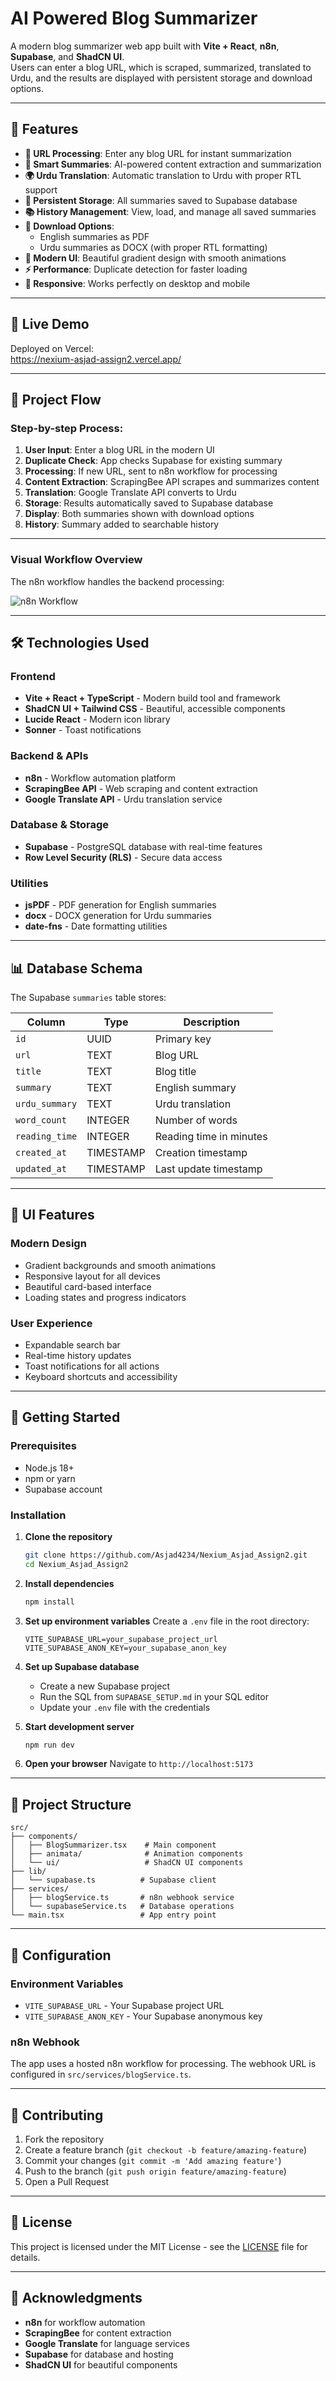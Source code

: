 # AI Powered Blog Summarizer

A modern blog summarizer web app built with **Vite + React**, **n8n**, **Supabase**, and **ShadCN UI**.  
Users can enter a blog URL, which is scraped, summarized, translated to Urdu, and the results are displayed with persistent storage and download options.

---

## 🌟 Features

- **🔗 URL Processing**: Enter any blog URL for instant summarization
- **📝 Smart Summaries**: AI-powered content extraction and summarization
- **🌍 Urdu Translation**: Automatic translation to Urdu with proper RTL support
- **💾 Persistent Storage**: All summaries saved to Supabase database
- **📚 History Management**: View, load, and manage all saved summaries
- **📄 Download Options**: 
  - English summaries as PDF
  - Urdu summaries as DOCX (with proper RTL formatting)
- **🎨 Modern UI**: Beautiful gradient design with smooth animations
- **⚡ Performance**: Duplicate detection for faster loading
- **📱 Responsive**: Works perfectly on desktop and mobile

---

## 🚀 Live Demo

Deployed on Vercel:  
https://nexium-asjad-assign2.vercel.app/

---

## 🔄 Project Flow

### Step-by-step Process:
1. **User Input**: Enter a blog URL in the modern UI
2. **Duplicate Check**: App checks Supabase for existing summary
3. **Processing**: If new URL, sent to n8n workflow for processing
4. **Content Extraction**: ScrapingBee API scrapes and summarizes content
5. **Translation**: Google Translate API converts to Urdu
6. **Storage**: Results automatically saved to Supabase database
7. **Display**: Both summaries shown with download options
8. **History**: Summary added to searchable history

---

### Visual Workflow Overview

The n8n workflow handles the backend processing:

![n8n Workflow](./workflow/Blog_Summariser.PNG)

---

## 🛠️ Technologies Used

### **Frontend**
- **Vite + React + TypeScript** - Modern build tool and framework
- **ShadCN UI + Tailwind CSS** - Beautiful, accessible components
- **Lucide React** - Modern icon library
- **Sonner** - Toast notifications

### **Backend & APIs**
- **n8n** - Workflow automation platform
- **ScrapingBee API** - Web scraping and content extraction
- **Google Translate API** - Urdu translation service

### **Database & Storage**
- **Supabase** - PostgreSQL database with real-time features
- **Row Level Security (RLS)** - Secure data access

### **Utilities**
- **jsPDF** - PDF generation for English summaries
- **docx** - DOCX generation for Urdu summaries
- **date-fns** - Date formatting utilities

---

## 📊 Database Schema

The Supabase `summaries` table stores:

| Column | Type | Description |
|--------|------|-------------|
| `id` | UUID | Primary key |
| `url` | TEXT | Blog URL |
| `title` | TEXT | Blog title |
| `summary` | TEXT | English summary |
| `urdu_summary` | TEXT | Urdu translation |
| `word_count` | INTEGER | Number of words |
| `reading_time` | INTEGER | Reading time in minutes |
| `created_at` | TIMESTAMP | Creation timestamp |
| `updated_at` | TIMESTAMP | Last update timestamp |

---

## 🎨 UI Features

### **Modern Design**
- Gradient backgrounds and smooth animations
- Responsive layout for all devices
- Beautiful card-based interface
- Loading states and progress indicators

### **User Experience**
- Expandable search bar
- Real-time history updates
- Toast notifications for all actions
- Keyboard shortcuts and accessibility

---


## 🚀 Getting Started

### **Prerequisites**
- Node.js 18+ 
- npm or yarn
- Supabase account

### **Installation**

1. **Clone the repository**
   ```bash
   git clone https://github.com/Asjad4234/Nexium_Asjad_Assign2.git
   cd Nexium_Asjad_Assign2
   ```

2. **Install dependencies**
   ```bash
   npm install
   ```

3. **Set up environment variables**
   Create a `.env` file in the root directory:
   ```env
   VITE_SUPABASE_URL=your_supabase_project_url
   VITE_SUPABASE_ANON_KEY=your_supabase_anon_key
   ```

4. **Set up Supabase database**
   - Create a new Supabase project
   - Run the SQL from `SUPABASE_SETUP.md` in your SQL editor
   - Update your `.env` file with the credentials

5. **Start development server**
   ```bash
   npm run dev
   ```

6. **Open your browser**
   Navigate to `http://localhost:5173`

---

## 📁 Project Structure

```
src/
├── components/
│   ├── BlogSummarizer.tsx    # Main component
│   ├── animata/              # Animation components
│   └── ui/                   # ShadCN UI components
├── lib/
│   └── supabase.ts          # Supabase client
├── services/
│   ├── blogService.ts       # n8n webhook service
│   └── supabaseService.ts   # Database operations
└── main.tsx                 # App entry point
```

---

## 🔧 Configuration

### **Environment Variables**
- `VITE_SUPABASE_URL` - Your Supabase project URL
- `VITE_SUPABASE_ANON_KEY` - Your Supabase anonymous key

### **n8n Webhook**
The app uses a hosted n8n workflow for processing. The webhook URL is configured in `src/services/blogService.ts`.

---

## 🤝 Contributing

1. Fork the repository
2. Create a feature branch (`git checkout -b feature/amazing-feature`)
3. Commit your changes (`git commit -m 'Add amazing feature'`)
4. Push to the branch (`git push origin feature/amazing-feature`)
5. Open a Pull Request

---

## 📄 License

This project is licensed under the MIT License - see the [LICENSE](LICENSE) file for details.

---

## 🙏 Acknowledgments

- **n8n** for workflow automation
- **ScrapingBee** for content extraction
- **Google Translate** for language services
- **Supabase** for database and hosting
- **ShadCN UI** for beautiful components
